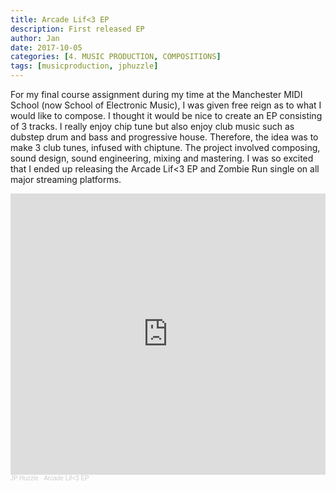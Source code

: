 ```yaml
---
title: Arcade Lif<3 EP
description: First released EP
author: Jan
date: 2017-10-05
categories: [4. MUSIC PRODUCTION, COMPOSITIONS]
tags: [musicproduction, jphuzzle]
---
```


For my final course assignment during my time at the Manchester MIDI School (now School of Electronic Music), I was given free reign as to what I would like to compose. I thought it would be nice to create an EP consisting of 3 tracks. I really enjoy chip tune but also enjoy club music such as dubstep drum and bass and progressive house. Therefore, the idea was to make 3 club tunes, infused with chiptune.
The project involved composing, sound design, sound engineering, mixing and mastering.
I was so excited that I ended up releasing the Arcade Lif<3 EP and Zombie Run single on all major streaming platforms.

<iframe width="100%" height="450" scrolling="no" frameborder="no" allow="autoplay" src="https://w.soundcloud.com/player/?url=https%3A//api.soundcloud.com/playlists/345516934&color=%23ff5500&auto_play=false&hide_related=false&show_comments=true&show_user=true&show_reposts=false&show_teaser=true"></iframe><div style="font-size: 10px; color: #cccccc;line-break: anywhere;word-break: normal;overflow: hidden;white-space: nowrap;text-overflow: ellipsis; font-family: Interstate,Lucida Grande,Lucida Sans Unicode,Lucida Sans,Garuda,Verdana,Tahoma,sans-serif;font-weight: 100;"><a href="https://soundcloud.com/jphuzzle-1" title="JP Huzzle" target="_blank" style="color: #cccccc; text-decoration: none;">JP Huzzle</a> · <a href="https://soundcloud.com/jphuzzle-1/sets/arcadelifeep" title="Arcade Lif&lt;3 EP" target="_blank" style="color: #cccccc; text-decoration: none;">Arcade Lif&lt;3 EP</a></div>
